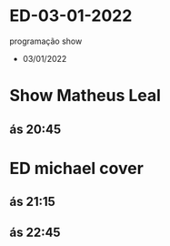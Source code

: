 # ED-03-01-2022

programação show

- 03/01/2022

# Show Matheus Leal

## ás 20:45

# ED michael cover

## ás 21:15

## ás 22:45
